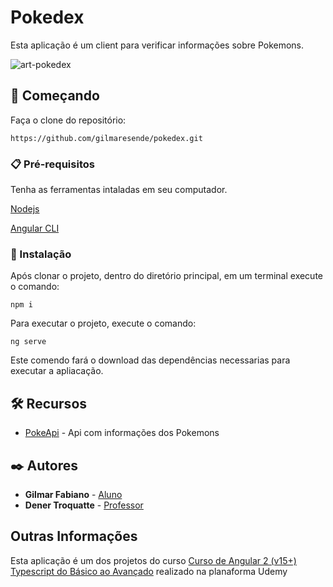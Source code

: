 # Pokedex

Esta aplicação é um client para verificar informações sobre Pokemons.

![art-pokedex](https://github.com/gilmaresende/pokedex/assets/45599661/5a27c89b-ba22-4356-8389-2131de43b60d)


## 🚀 Começando

Faça o clone do repositório:

```
https://github.com/gilmaresende/pokedex.git
```

### 📋 Pré-requisitos

Tenha as ferramentas intaladas em seu computador.

[Nodejs](https://nodejs.org/)

[Angular CLI](https://github.com/angular/angular-cli)

### 🔧 Instalação

Após clonar o projeto, dentro do diretório principal, em um terminal execute o comando:

```
npm i
```
Para executar o projeto, execute o comando:

```
ng serve
```

Este comendo fará o download das dependências necessarias para executar a apliacação.

## 🛠️ Recursos

- [PokeApi](https://pokeapi.co/api/) - Api com informações dos Pokemons

## ✒️ Autores

- **Gilmar Fabiano** - [Aluno](https://github.com/gilmaresende)
- **Dener Troquatte** - [Professor](https://github.com/troquatte)

## Outras Informações

Esta aplicação é um dos projetos do curso [Curso de Angular 2 (v15+) Typescript do Básico ao Avançado](https://www.udemy.com/course/curso-de-angular/) realizado na planaforma Udemy
